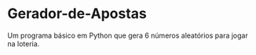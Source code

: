 # Gerador-de-Apostas
Um programa básico em Python que gera 6 números aleatórios para jogar na loteria.
